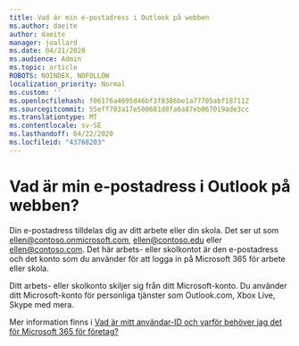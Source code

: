 ```yaml
---
title: Vad är min e-postadress i Outlook på webben
ms.author: daeite
author: daeite
manager: joallard
ms.date: 04/21/2020
ms.audience: Admin
ms.topic: article
ROBOTS: NOINDEX, NOFOLLOW
localization_priority: Normal
ms.custom: ''
ms.openlocfilehash: f06176a4695d46bf3f8386be1a77705abf187112
ms.sourcegitcommit: 55eff703a17e500681d8fa6a87eb067019ade3cc
ms.translationtype: MT
ms.contentlocale: sv-SE
ms.lasthandoff: 04/22/2020
ms.locfileid: "43768203"
---
```

# <a name="what-is-my-email-address-in-outlook-on-the-web"></a>Vad är min e-postadress i Outlook på webben?

Din e-postadress tilldelas dig av ditt arbete eller din skola. Det ser ut som ellen@contoso.onmicrosoft.com, ellen@contoso.edu eller ellen@contoso.com. Det här arbets- eller skolkontot är den e-postadress och det konto som du använder för att logga in på Microsoft 365 för arbete eller skola.

Ditt arbets- eller skolkonto skiljer sig från ditt Microsoft-konto. Du använder ditt Microsoft-konto för personliga tjänster som Outlook.com, Xbox Live, Skype med mera.

Mer information finns i [Vad är mitt användar-ID och varför behöver jag det för Microsoft 365 för företag?](https://support.office.com/article/37da662b-5da6-4b56-a091-2731b2ecc8b4)